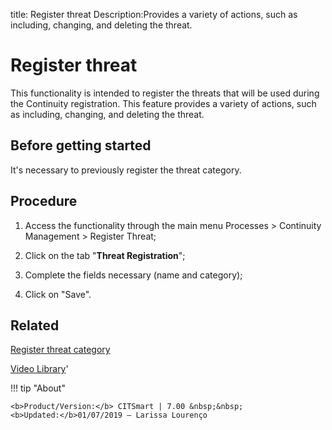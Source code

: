 title: Register threat
Description:Provides a variety of actions, such as including, changing, and deleting the threat. 
# Register threat

This functionality is intended to register the threats that will be used during the Continuity registration.
This feature provides a variety of actions, such as including, changing, and deleting the threat.

Before getting started
--------------------------

It's necessary to previously register the threat category.

Procedure
-------------

1.  Access the functionality through the main menu Processes \> Continuity
    Management \> Register Threat;

2.  Click on the tab "**Threat Registration**";

3.  Complete the fields necessary (name and category);

4.  Click on "Save".

Related
-----------

[Register threat category](/en-us/citsmart-7/processes/continuity/configuration/threat-category.html)

<i class='fa fa-youtube-play  fa-2x' style='color:#97ce17;vertical-align: middle;'> </i> [Video Library](https://www.youtube.com/playlist?list=PLB5qK2uzf2RPwpIsGu97d5LVHeTNzpTMC)'

!!! tip "About"

    <b>Product/Version:</b> CITSmart | 7.00 &nbsp;&nbsp;
    <b>Updated:</b>01/07/2019 – Larissa Lourenço

